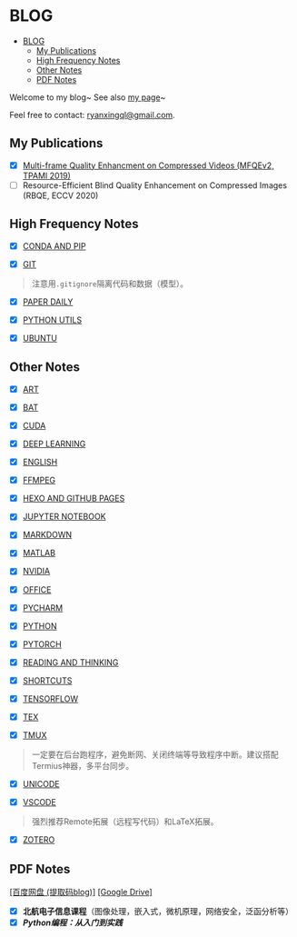 # BLOG

- [BLOG](#blog)
  - [My Publications](#my-publications)
  - [High Frequency Notes](#high-frequency-notes)
  - [Other Notes](#other-notes)
  - [PDF Notes](#pdf-notes)

Welcome to my blog~ See also [my page](https://ryanxingql.github.io/)~

Feel free to contact: ryanxingql@gmail.com.

## My Publications

- [x] [Multi-frame Quality Enhancment on Compressed Videos (MFQEv2, TPAMI 2019)](https://github.com/RyanXingQL/Blog/blob/master/posts/mfqev2.md)
- [ ] Resource-Efficient Blind Quality Enhancement on Compressed Images (RBQE, ECCV 2020)

## High Frequency Notes

- [x] [CONDA AND PIP](https://github.com/RyanXingQL/Blog/blob/master/posts/conda_and_pip.md)

- [x] [GIT](https://github.com/RyanXingQL/Blog/blob/master/posts/git.md)

> 注意用`.gitignore`隔离代码和数据（模型）。

- [x] [PAPER DAILY](https://github.com/RyanXingQL/Blog/blob/master/posts/paper_daily.md)

- [x] [PYTHON UTILS](https://github.com/RyanXingQL/PythonUtils)

- [x] [UBUNTU](https://github.com/RyanXingQL/Blog/blob/master/posts/ubuntu.md)

## Other Notes

- [x] [ART](https://github.com/RyanXingQL/Blog/blob/master/posts/art.md)

- [x] [BAT](https://github.com/RyanXingQL/Blog/blob/master/posts/bat.md)

- [x] [CUDA](https://github.com/RyanXingQL/Blog/blob/master/posts/cuda.md)

- [x] [DEEP LEARNING](https://github.com/RyanXingQL/Blog/blob/master/posts/deep_learning.md)

- [x] [ENGLISH](https://github.com/RyanXingQL/Blog/blob/master/posts/english.md)

- [x] [FFMPEG](https://github.com/RyanXingQL/Blog/blob/master/posts/ffmpeg.md)

- [x] [HEXO AND GITHUB PAGES](https://github.com/RyanXingQL/Blog/blob/master/posts/hexo_and_github_pages.md)

- [x] [JUPYTER NOTEBOOK](https://github.com/RyanXingQL/Blog/blob/master/posts/jupyter_notebook.md)

- [x] [MARKDOWN](https://github.com/RyanXingQL/Blog/blob/master/posts/markdown.md)

- [x] [MATLAB](https://github.com/RyanXingQL/Blog/blob/master/posts/matlab.md)

- [x] [NVIDIA](https://github.com/RyanXingQL/Blog/blob/master/posts/nvidia.md)

- [x] [OFFICE](https://github.com/RyanXingQL/Blog/blob/master/posts/office.md)

- [x] [PYCHARM](https://github.com/RyanXingQL/Blog/blob/master/posts/pycharm.md)

- [x] [PYTHON](https://github.com/RyanXingQL/Blog/blob/master/posts/python.md)

- [x] [PYTORCH](https://github.com/RyanXingQL/Blog/blob/master/posts/pytorch.md)

- [x] [READING AND THINKING](https://github.com/RyanXingQL/Blog/blob/master/posts/reading_and_thinking.md)

- [x] [SHORTCUTS](https://github.com/RyanXingQL/Blog/blob/master/posts/shortcuts.md)

- [x] [TENSORFLOW](https://github.com/RyanXingQL/Blog/blob/master/posts/tensorflow.md)

- [x] [TEX](https://github.com/RyanXingQL/Blog/blob/master/posts/tex.md)

- [x] [TMUX](https://github.com/RyanXingQL/Blog/blob/master/posts/tmux.md)

> 一定要在后台跑程序，避免断网、关闭终端等导致程序中断。建议搭配Termius神器，多平台同步。

- [x] [UNICODE](https://github.com/RyanXingQL/Blog/blob/master/posts/unicode.md)

- [x] [VSCODE](https://github.com/RyanXingQL/Blog/blob/master/posts/vscode.md)

> 强烈推荐Remote拓展（远程写代码）和LaTeX拓展。

- [x] [ZOTERO](https://github.com/RyanXingQL/Blog/blob/master/posts/zotero.md)

## PDF Notes

[[百度网盘 (提取码blog)]](https://pan.baidu.com/s/1An7GpfyHAaFLRphhODevVQ) [[Google Drive]](https://drive.google.com/drive/folders/1UU703I_zM1pPx5UVzIVLSN8NZwqxo5Tf?usp=sharing)

- [x] **北航电子信息课程**（图像处理，嵌入式，微机原理，网络安全，泛函分析等）
- [x] ***Python编程：从入门到实践***
